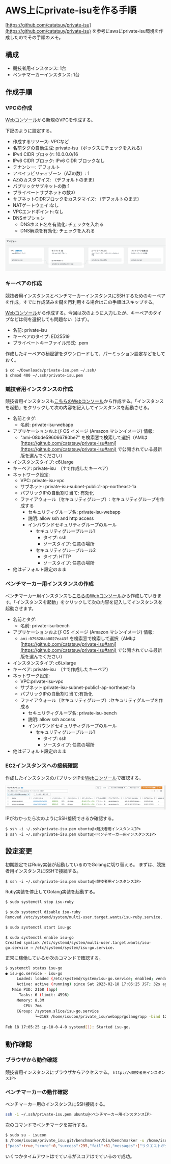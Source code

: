 # AWS上にprivate-isuを作る手順


[https://github.com/catatsuy/private-isu](https://github.com/catatsuy/private-isu) を参考にawsにprivate-isu環境を作成したのでその手順のメモ。

## 構成

- 競技者用インスタンス: 1台
- ベンチマーカーインスタンス: 1台

## 作成手順

### VPCの作成

[Webコンソール](https://www.notion.so/m1-mac-m5stack-PlatformIO-4069ab4db6274f58b3cc2ff4e43c0cd5)から新規のVPCを作成する。

下記のように設定する。

- 作成するリソース: VPCなど
- 名前タグの自動生成: private-isu（ボックスにチェックを入れる）
- IPv4 CIDR ブロック: 10.0.0.0/16
- IPv6 CIDR ブロック: IPv6 CIDR ブロックなし
- テナンシー: デフォルト
- アベイラビリティゾーン（AZの数）: 1
- AZのカスタマイズ: （デフォルトのまま）
- パブリックサブネットの数:1
- プライベートサブネットの数:0
- サブネットCIDRブロックをカスタマイズ: （デフォルトのまま）
- NATゲートウェイ:なし
- VPCエンドポイント:なし
- DNSオプション
    - DNSホスト名を有効化: チェックを入れる
    - DNS解決を有効化: チェックを入れる

![](fig/vpc.png)

### キーペアの作成

競技者用インスタンスとベンチマーカーインスタンスにSSHするためのキーペアを作成。すでに作成済みを鍵を再利用する場合はこの手順はスキップする。

[Webコンソール](https://www.notion.so/private-isu-aws-75cddfaf0ba3419b9834831eb18b6eed)から作成する。今回は次のように入力したが、キーペアのタイプなどは何を選択しても問題ない（はず）。

- 名前: private-isu
- キーペアのタイプ: ED25519
- プライベートキーファイル形式: .pem

作成したキーペアの秘密鍵をダウンロードして、パーミッション設定などをしておく。

```
$ cd ~/Downloads/private-isu.pem ~/.ssh/
$ chmod 400 ~/.ssh/private-isu.pem
```

### 競技者用インスタンスの作成

競技者用インスタンスも[こちらのWebコンソール](https://www.notion.so/private-isu-aws-75cddfaf0ba3419b9834831eb18b6eed)から作成する。「インスタンスを起動」をクリックして次の内容を記入してインスタンスを起動させる。

- 名前とタグ:
  - 名前: private-isu-webapp
- アプリケーションおよび OS イメージ (Amazon マシンイメージ) 情報:
  - "ami-08bde596066780be7" を検索窓で検索して選択（AMIは [https://github.com/catatsuy/private-isu#ami](https://github.com/catatsuy/private-isu#ami) で公開されている最新版を選んでください）
- インスタンスタイプ: c6i.large
- キーペア: private-isu　（↑で作成したキーペア）
- ネットワーク設定:
  - VPC: private-isu-vpc
  - サブネット: private-isu-subnet-public1-ap-northeast-1a
  - パブリックIPの自動割り当て: 有効化
  - ファイアウォール（セキュリティグループ）: セキュリティグループを作成する
    - セキュリティグループ名: private-isu-webapp
    - 説明: allow ssh and http access
    - インバウンドセキュリティグループのルール
      - セキュリティグループルール1
        - タイプ: ssh
        - ソースタイプ: 任意の場所
      - セキュリティグループルール2
        - タイプ: HTTP
        - ソースタイプ: 任意の場所
- 他はデフォルト設定のまま

### ベンチマーカー用インスタンスの作成

ベンチマーカー用インスタンスも[こちらのWebコンソール](https://www.notion.so/private-isu-aws-75cddfaf0ba3419b9834831eb18b6eed)から作成していきます。「インスタンスを起動」をクリックして次の内容を記入してインスタンスを起動させます。

- 名前とタグ:
  - 名前: private-isu-bench
- アプリケーションおよび OS イメージ (Amazon マシンイメージ) 情報:
  - `ami-079828aa0027ea43f` を検索窓で検索して選択（AMIは [https://github.com/catatsuy/private-isu#ami](https://github.com/catatsuy/private-isu#ami) で公開されている最新版を選んでください）
- インスタンスタイプ: c6i.xlarge
- キーペア: private-isu　（↑で作成したキーペア）
- ネットワーク設定:
  - VPC:private-isu-vpc
  - サブネット:private-isu-subnet-public1-ap-northeast-1a
  - パブリックIPの自動割り当て:有効化
  - ファイアウォール（セキュリティグループ）:セキュリティグループを作成る
    - セキュリティグループ名: private-isu-bench
    - 説明: allow ssh access
    - インバウンドセキュリティグループのルール
      - セキュリティグループルール1
        - タイプ: ssh
        - ソースタイプ: 任意の場所
- 他はデフォルト設定のまま

### EC2インスタンスへの接続確認

作成したインスタンスのパブリックIPを[Webコンソール](https://www.notion.so/private-isu-aws-75cddfaf0ba3419b9834831eb18b6eed)で確認する。

![](fig/ec2_instances.png)

IPがわかったら次のようにSSH接続できるか確認する。

```
$ ssh -i ~/.ssh/private-isu.pem ubuntu@<競技者用インスタンスIP>
$ ssh -i ~/.ssh/private-isu.pem ubuntu@<ベンチマーカー用インスタンスIP>
```

## 設定変更

初期設定ではRuby実装が起動しているのでGolangに切り替える。
まずは、競技者用インスタンスにSSHで接続する。

```
$ ssh -i ~/.ssh/private-isu.pem ubuntu@<競技者用インスタンスIP>
```

Ruby実装を停止してGolang実装を起動する。

```
$ sudo systemctl stop isu-ruby

$ sudo systemctl disable isu-ruby
Removed /etc/systemd/system/multi-user.target.wants/isu-ruby.service.

$ sudo systemctl start isu-go

$ sudo systemctl enable isu-go
Created symlink /etc/systemd/system/multi-user.target.wants/isu-go.service → /etc/systemd/system/isu-go.service.
```

正常に稼働しているか次のコマンドで確認する。

```bash
$ systemctl status isu-go
● isu-go.service - isu-go
     Loaded: loaded (/etc/systemd/system/isu-go.service; enabled; vendor preset: enabled)
     Active: active (running) since Sat 2023-02-18 17:05:25 JST; 32s ago
   Main PID: 2168 (app)
      Tasks: 6 (limit: 4596)
     Memory: 8.3M
        CPU: 7ms
     CGroup: /system.slice/isu-go.service
             └─2168 /home/isucon/private_isu/webapp/golang/app -bind 127.0.0.1:8080

Feb 18 17:05:25 ip-10-0-4-0 systemd[1]: Started isu-go.
```

## 動作確認

### ブラウザから動作確認

競技者用インスタンスにブラウザからアクセスする。 `http://<競技者用インスタンスIP>`

### ベンチマーカーの動作確認

ベンチマーカー用のインスタンスにSSH接続する。

```bash
ssh -i ~/.ssh/private-isu.pem ubuntu@<ベンチマーカー用インスタンスIP>
```

次のコマンドでベンチマークを実行する。

```bash
$ sudo su - isucon
$ /home/isucon/private_isu.git/benchmarker/bin/benchmarker -u /home/isucon/private_isu.git/benchmarker/userdata -t http://<競技者用インスタンスIP>
{"pass":true,"score":0,"success":295,"fail":61,"messages":["リクエストがタイムアウトしました (GET /)","リクエストがタイムアウトしました (GET /@alexandra)","リクエストがタイムアウトしました (GET /@chris)","リクエストがタイムアウトしました (GET /@chrystal)","リクエストがタイムアウトしました (GET /@katelyn)","リクエストがタイムアウトしました (GET /@maritza)","リクエストがタイムアウトしました (GET /@nadine)","リクエストがタイムアウトしました (GET /@wendy)","リクエストがタイムアウトしました (POST /login)","リクエス トがタイムアウトしました (POST /register)"]}
```

いくつかタイムアウトはでているがスコアはでているので成功。
